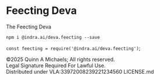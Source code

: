 # Feecting Deva

The Feecting Deva

`npm i @indra.ai/deva.feecting --save`

`const feecting = require('@indra.ai/deva.feecting')`;

©2025 Quinn A Michaels; All rights reserved.  
Legal Signature Required For Lawful Use.  
Distributed under VLA:33972008239221234560 LICENSE.md

